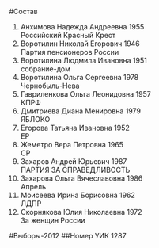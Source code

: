 #Состав
1. Анхимова Надежда Андреевна 1955   
    Российский Красный Крест
2. Воротилин Николай Егорович 1946   
    Партия пенсионеров России
3. Воротилина Людмила Ивановна 1951   
    собрание-дом
4. Воротилина Ольга Сергеевна 1978   
    Чернобыль-Нева
5. Гавриленкова Ольга Леонидовна 1957   
    КПРФ
6. Дмитриева Диана Менировна 1979   
    ЯБЛОКО
7. Егорова Татьяна Ивановна 1952   
    ЕР
8. Жеметро Вера Петровна 1965   
    СР
9. Захаров Андрей Юрьевич 1987   
    ПАРТИЯ ЗА СПРАВЕДЛИВОСТЬ
10. Захарова Ольга Вячеславовна 1986   
    Апрель
11. Моисеева Ирина Борисовна 1962   
    ЛДПР
12. Скорнякова Юлия Николаевна 1972   
    За женщин России

#Выборы-2012
##Номер УИК
1287